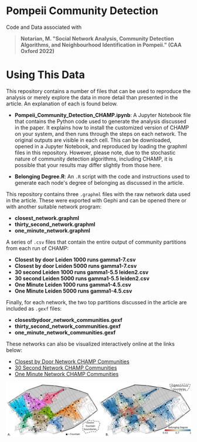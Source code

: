 # Pompeii Community Detection
Code and Data associated with 
>**Notarian, M. "Social Network Analysis, Community Detection Algorithms, and Neighbourhood Identification in Pompeii." (CAA Oxford 2022)**

# Using This Data
This repository contains a number of files that can be used to reproduce the analysis or merely explore the data in more detail than presented in the article. An explanation of each is found below.

- **Pompeii_Community_Detection_CHAMP.ipynb**: A Jupyter Notebook file that contains the Python code used to generate the analysis discussed in the paper. It explains how to install the customized version of CHAMP on your system, and then runs through the steps on each network. The original outputs are visible in each cell. This can be downloaded, opened in a Jupyter Notebook, and reproduced by loading the graphml files in this repository. However, please note, due to the stochastic nature of community detection algorithms, including CHAMP, it is possible that your results may differ slightly from those here.

- **Belonging Degree.R**: An ```.R``` script with the code and instructions used to generate each node's degree of belonging as discussed in the article. 

This repository contains three ```.graphml``` files with the raw network data used in the article. These were exported with Gephi and can be opened there or with another suitable network program:
- **closest_network.graphml**
- **thirty_second_network.graphml**
- **one_minute_network.graphml**

A series of ```.csv``` files that contain the entire output of community partitions from each run of CHAMP:

- **Closest by door Leiden 1000 runs gamma1-7.csv**
- **Closest by door Leiden 5000 runs gamma1-7.csv**
- **30 second Leiden 1000 runs gamma1-5.5 leiden2.csv**
- **30 second Leiden 5000 runs gamma1-5.5 leiden2.csv**
- **One Minute Leiden 1000 runs gamma1-4.5.csv**
- **One Minute Leiden 5000 runs gamma1-4.5.csv**

Finally, for each network, the two top partitions discussed in the article are included as ```.gexf``` files:

- **closestbydoor_network_communities.gexf**
- **thirty_second_network_communities.gexf**
- **one_minute_network_communities.gexf**

These networks can also be visualized interactively online at the links below:
-  [Closest by Door Network CHAMP Communities](https://mnotarian.github.io/Pompeii_ClosestbyDoorNetwork/)
-  [30 Second Network CHAMP Communities](https://mnotarian.github.io/Pompeii_30SecondNetwork/)
-  [One Minute Network CHAMP Communities](https://mnotarian.github.io/Pompeii_OneMinuteNetwork/)

  
<img width="1200" alt="network map" src="Figure 7.jpg">
